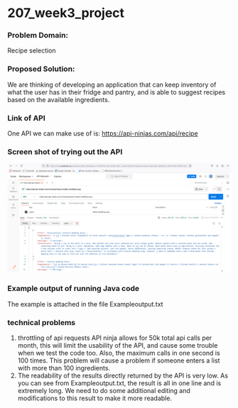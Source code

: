 # 207_week3_project

### Problem Domain:
Recipe selection

### Proposed Solution:
We are thinking of developing an application that can keep inventory of what the user has in their fridge and pantry, 
and is able to suggest recipes based on the available ingredients.

### Link of API
One API we can make use of is: https://api-ninjas.com/api/recipe

### Screen shot of trying out the API

![](/images/screenshot.png)

### Example output of running Java code
The example is attached in the file Exampleoutput.txt

### technical problems
1. throttling of api requests
    API ninja allows for 50k total api calls per month, this will limit the usability of the API, 
    and cause some trouble when we test the code too.
    Also, the maximum calls in one second is 100 times. This problem will cause a problem if someone enters a list 
    with more than 100 ingredients.
2. The readability of the results directly returned by the API is very low.
    As you can see from Exampleoutput.txt, the result is all in one line and is extremely long. We need to do some 
    additional editing and modifications to this result to make it more readable.